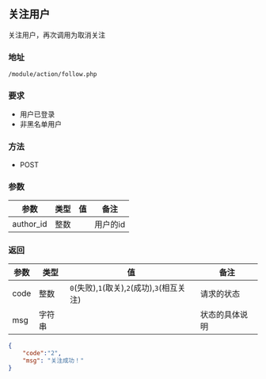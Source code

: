 <!--
 * @Author: ChenDoXiu
 * @Description: 
 * @Date: 2021-04-23 22:47:47
 * @LastEditors: ChenDoXiu
 * @LastEditTime: 2021-04-23 22:47:48
 * @FilePath: \MfunsWebApi\content\follow.md
-->
## 关注用户

关注用户，再次调用为取消关注

### 地址

```
/module/action/follow.php
```

### 要求
- 用户已登录
- 非黑名单用户

### 方法
- POST


### 参数

| 参数      | 类型 | 值  | 备注     |
| --------- | ---- | --- | -------- |
| author_id | 整数 |     | 用户的id |

### 返回

| 参数 | 类型   | 值    | 备注 |
| ---- | ------ | ----- | ---- |
| code | 整数   | `0`(失败),`1`(取关),`2`(成功),`3`(相互关注) | 请求的状态 |
| msg  | 字符串 |       |   状态的具体说明 |

```json
{
    "code":"2",
    "msg": "关注成功！"
}
```